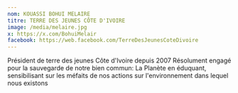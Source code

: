 ```yaml
---
nom: KOUASSI BOHUI MELAIRE
titre: TERRE DES JEUNES CÔTE D'IVOIRE
image: /media/melaire.jpg
x: https://x.com/BohuiMelair
facebook: https://web.facebook.com/TerreDesJeunesCoteDivoire
---
```

P﻿résident de terre des jeunes Côte d'Ivoire depuis 2007
R﻿ésolument engagé pour la sauvegarde de notre bien commun: La Planète en éduquant, sensibilisant sur les méfaits de nos actions sur l'environnement dans lequel nous existons